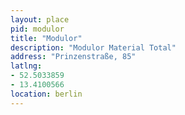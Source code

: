 ```yaml
---
layout: place
pid: modulor
title: "Modulor"
description: "Modulor Material Total"
address: "Prinzenstraße, 85"
latlng:
- 52.5033859
- 13.4100566
location: berlin
---
```

